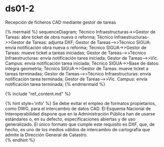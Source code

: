 # ds01-2

Recepción de ficheros CAD mediante gestor de tareas  

{% mermaid %}
sequenceDiagram;
  Técnico Infraestructuras->>Gestor de Tareas: abre ticket de obra nueva o reforma;
  Técnico Infraestructuras->>Gestor de Tareas: adjunta DXF;
  Gestor de Tareas-->>Técnico SIGUA: envía notificación obra nueva o reforma;
  Técnico SIGUA->>Gestor de Tareas: mueve ticket a tareas iniciadas;
  Gestor de Tareas-->>Técnico Infraestructuras: envía notificación tarea iniciada;
  Gestor de Tareas-->>Vic. Campus: envía notificación tarea iniciada;
  Técnico SIGUA->>Base de datos: integra geometría;
  Técnico SIGUA->>Gestor de Tareas: mueve ticket a tareas terminadas;
  Gestor de Tareas-->>Técnico Infraestructuras: envía notificación tarea terminada;
  Gestor de Tareas-->>Vic. Campus: envía notificación tarea terminada;
{% endmermaid %}

{% include "ref_content.md" %}

<!--sec data-title="⌨ Notas de los desarrolladores" data-id="devnotes01_2" ces-->

{% hint style='info' %}
Se debe evitar el empleo de formatos propietarios, como DWG, para el intercambio de datos CAD. El Esquema Nacional de Interoperabilidad dispone que en la Administración Pública han de usarse estándares o, en su defecto, especificaciones abiertas y de uso generalizado. El único formato que cumple este requisito es DXF, que, de hecho, es uno de los medios válidos de intercambio de cartografía que admite la Dirección General de Catastro.  
{% endhint %}

<!--endsec-->